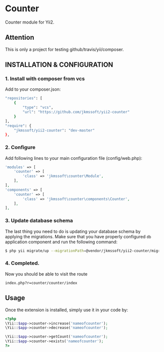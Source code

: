 Counter
=======
Counter module for Yii2.

Attention
---------

This is only a project for testing github/travis/yii/composer.

INSTALLATION & CONFIGURATION
----------------------------

### 1. Install with composer from vcs

Add to your composer.json:

```bash
"repositories": [
    {
        "type": "vcs",
        "url": "https://github.com/jkmssoft/yii2-counter"
    }
],
"require": {
    "jkmssoft/yii2-counter": "dev-master"
},
```

### 2. Configure

Add following lines to your main configuration file (config/web.php):

```php
'modules' => [
    'counter' => [
        'class' => 'jkmssoft\counter\Module',
    ],
],
'components' => [
    'counter' => [
        'class' => 'jkmssoft\counter\components\Counter',
    ],
],
```

### 3. Update database schema

The last thing you need to do is updating your database schema by applying the
migrations. Make sure that you have properly configured `db` application component
and run the following command:

```bash
$ php yii migrate/up --migrationPath=@vendor/jkmssoft/yii2-counter/migrations
```

### 4. Completed.

Now you should be able to visit the route
```
index.php?r=counter/counter/index
```

Usage
-----

Once the extension is installed, simply use it in your code by:

```php
<?php 
\Yii::$app->counter->increase('nameofcounter');
\Yii::$app->counter->decrease('nameofcounter');

\Yii::$app->counter->getCount('nameofcounter');
\Yii::$app->counter->exists('nameofcounter');
?>
```
